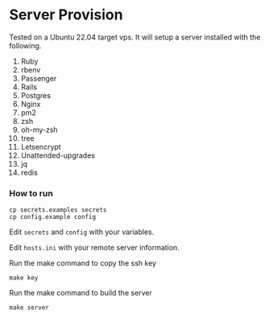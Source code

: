 # Server Provision

Tested on a Ubuntu 22.04 target vps. It will setup a server installed with the following.

1. Ruby
2. rbenv
3. Passenger
4. Rails
5. Postgres
6. Nginx
7. pm2
8. zsh
9. oh-my-zsh
10. tree
11. Letsencrypt
12. Unattended-upgrades
13. jq
14. redis

### How to run

```
cp secrets.examples secrets
cp config.example config
```

Edit `secrets` and `config` with your variables.

Edit `hosts.ini` with your remote server information.

Run the make command to copy the ssh key

```
make key
```

Run the make command to build the server

```
make server
```
